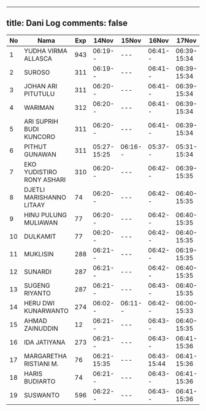 
---
title: Dani Log
comments: false
---

| No | Nama | Exp | 14Nov | 15Nov | 16Nov | 17Nov | 18Nov |
|-----|-----|-----|-----|-----|-----|-----|-----|
| 1 | YUDHA VIRMA ALLASCA | 943 | 06:19-- | --- | 06:41-- | 06:39-15:34 | 05:17-- |
| 2 | SUROSO | 311 | 06:19-- | --- | 06:41-- | 06:39-15:34 | 05:17-- |
| 3 | JOHAN ARI PITUTULU | 311 | 06:20-- | --- | 06:41-- | 06:39-15:34 | 05:17-- |
| 4 | WARIMAN | 312 | 06:20-- | --- | 06:41-- | 06:39-15:34 | 05:17-- |
| 5 | ARI SUPRIH BUDI KUNCORO | 311 | 06:20-- | --- | 06:41-- | 06:39-15:34 | 05:17-- |
| 6 | PITHUT GUNAWAN | 311 | 05:27-15:25 | 06:16-- | 05:37-- | 05:31-15:34 | 05:18-- |
| 7 | EKO YUDISTIRO RONY ASHARI | 310 | 06:20-- | --- | 06:42-- | 06:39-15:35 | 05:18-- |
| 8 | DJETLI MARISHANNO LITAAY | 74 | 06:20-- | --- | 06:42-- | 06:40-15:35 | 05:18-- |
| 9 | HINU PULUNG MULIAWAN | 77 | 06:20-- | --- | 06:42-- | 06:40-15:35 | 05:18-- |
| 10 | DULKAMIT | 77 | 06:20-- | --- | 06:42-- | 06:40-15:35 | 05:18-- |
| 11 | MUKLISIN | 288 | 06:21-- | --- | 06:42-- | 06:19-15:35 | 05:18-- |
| 12 | SUNARDI | 287 | 06:21-- | --- | 06:42-- | 06:40-15:35 | 05:18-- |
| 13 | SUGENG RIYANTO | 287 | 06:21-- | --- | 06:43-- | 06:40-15:35 | 05:18-- |
| 14 | HERU DWI KUNARWANTO | 274 | 06:02-- | 06:11-- | 06:42-- | 06:00-15:33 | 05:19-15:50 |
| 15 | AHMAD ZAINUDDIN | 12 | 06:21-- | --- | 06:43-- | 06:40-15:35 | 05:19-- |
| 16 | IDA JATIYANA | 273 | 06:21-- | --- | 06:43-- | 06:41-15:36 | 05:19-- |
| 17 | MARGARETHA RISTIANI M. | 76 | 06:21-15:35 | --- | 06:43-15:44 | 06:41-15:36 | 05:19-16:20 |
| 18 | HARIS BUDIARTO | 74 | 06:21-- | --- | 06:43-- | 06:41-15:36 | 05:19-- |
| 19 | SUSWANTO | 596 | 06:22-- | --- | 06:43-- | 06:41-15:36 | 05:19-- |
